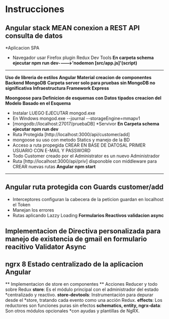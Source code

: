 # Instrucciones
## Angular stack MEAN conexion a REST API consulta de datos
*Aplicacion SPA
* Navegador usar Firefox plugin Redux Dev Tools
**En carpeta schema ejecutar npm run dev---->'nodemon [src/app.js]'(script)**
***
**Uso de libreria de estilos Angular Material creacion de componentes**
**Backend MongoDB**
**Carpeta server solo para pruebas sin MongoDB no significativa**
**Infraestructura Framework Express**

**Moongoose para Definicion de esquemas con Datos tipados creacion del Modelo**
**Basado en el Esquema** 
  
  * Instalar LUEGO EJECUTAR mongod.exe
  * En Windows mongod.exe --journal --storageEngine=mmapv1
  *  [mongodb://localhost:27017/pruebaDB]
*Servivor
  **En Carpeta schema ejecutar npm run dev**
  * Ruta Protegida [http://localhost:3000/api/customer/add]
  * mongoose su uso con metodo Statics y manejo de la BD
  * Acceso a ruta propegida CREAR EN BASE DE DATOSAL PRIMER USUARIO CON E-MAIL Y PASSWORD
  * Todo Customer creado por el Administrator es un nuevo Administrador 
  * Ruta [http://localhost:3000/api/priv] disponoble con middleware para CREAR nuevas rutas 
**Angular**
  **npm start**
***
## Angular ruta protegida con Guards customer/add
* Interceptores configuran la cabecera de la peticion guardan en localhost el Token
* Manejan los errores 
* Rutas aplicando Lazzy Loading
**Formularios Reactivos validacion async**
## Implementacion de Directiva personalizada para manejo de existencia de gmail en formulario reacitivo Validator Async
## ngrx 8  Estado centralizado de la aplicacion Angular 
** Implementacion de store en componentes 
** Acciones Reducer y todo sobre Redux
**store**: Es el módulo principal con el administrador del estado *centralizado y reactivo.
**store-devtools**: Instrumentación para depurar desde el 
*store, tratando cada evento como una acción Redux.
**effects**: Los reductores son funciones puras sin efectos 
**schematics, entity, ngrx-data**: Son otros módulos opcionales *con ayudas y plantillas de NgRX.
## 

